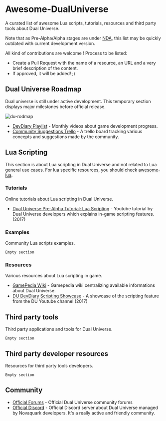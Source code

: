 # Awesome-DualUniverse

A curated list of awesome Lua scripts, tutorials, resources and third party tools about Dual Universe.

Note that as Pre-Alpha/Alpha stages are under [NDA](https://board.dualthegame.com/index.php?/topic/11688-pre-alpha-faq-and-rules/), this list may be quickly outdated with current development version. 

All kind of contributions are welcome ! Process to be listed:

* Create a Pull Request with the name of a resource, an URL and a very brief description of the content.
* If approved, it will be added! ;)

## Dual Universe Roadmap

Dual universe is still under active development. This temporary section displays major milestones before official release.

![du-rodmap](https://i.imgur.com/voeEA8d.png)

* [DevDiary Playlist](https://www.youtube.com/playlist?list=PLA_lhIAGheMGtAygniJs25JDsWgxbfk6V) - Monthly videos about game development progress.
* [Community Suggestions Trello](https://trello.com/b/Y6WNMd2S/dual-universe-community-suggestions) - A trello board tracking various concepts and suggestions made by the community.


## Lua Scripting
This section is about Lua scripting in Dual Universe and not related to Lua general use cases. For lua specific resources, you should check [awesome-lua](https://github.com/LewisJEllis/awesome-lua#readme).

### Tutorials
Online tutorials about Lua scripting in Dual Universe. 

* [Dual Universe Pre-Alpha Tutorial: Lua Scripting](https://www.youtube.com/watch?v=sbvJPuo9npE) - Youtube tutorial by Dual Universe developers which explains in-game scripting features. (2017)


### Examples
Community Lua scripts examples. 
```
Empty section
```

### Resources
Various resources about Lua scripting in game.

* [GamePedia Wiki](https://dualuniverse.gamepedia.com/Lua_Scripting) - Gamepedia wiki centralizing available informations about Dual Universe.
* [DU DevDiary Scripting Showcase](https://www.youtube.com/watch?v=4Vrf50dZrv4) - A showcase of the scripting feature from the DU Youtube channel (2017)

## Third party tools
Third party applications and tools for Dual Universe.

```
Empty section
```

## Third party developer resources
Resources for third party tools developers.

```
Empty section
```

## Community

* [Official Forums](https://board.dualthegame.com/) - Official Dual Universe community forums
* [Official Discord](https://www.dualthegame.com/en/news/2018/09/10/dual-universe-official-discord-server/) - Official Discord server about Dual Universe managed by Novaquark developers. It's a really active and friendly community.
